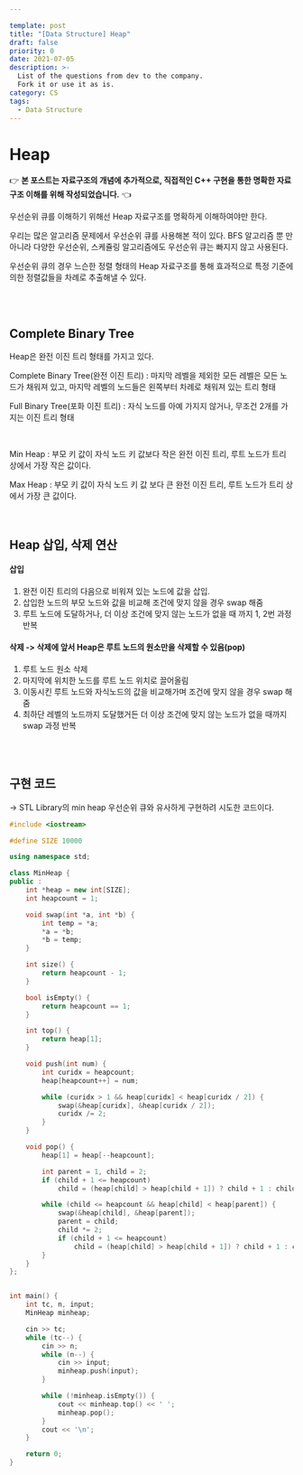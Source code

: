 ```yaml
---

template: post
title: "[Data Structure] Heap"
draft: false
priority: 0
date: 2021-07-05
description: >-
  List of the questions from dev to the company.
  Fork it or use it as is.
category: CS
tags:
  - Data Structure
---
```


# **Heap**

👉 **본 포스트는 자료구조의 개념에 추가적으로, 직접적인 C++ 구현을 통한 명확한 자료구조 이해를 위해 작성되었습니다.** 👈

우선순위 큐를 이해하기 위해선 Heap 자료구조를 명확하게 이해하여야만 한다.

우리는 많은 알고리즘 문제에서 우선순위 큐를 사용해본 적이 있다. BFS 알고리즘 뿐 만 아니라 다양한 우선순위, 스케쥴링 알고리즘에도 우선순위 큐는 빠지지 않고 사용된다.

우선순위 큐의 경우 느슨한 정렬 형태의 Heap 자료구조를 통해 효과적으로 특정 기준에 의한 정렬값들을 차례로 추출해낼 수 있다.

<br/>

<br/>

## Complete Binary Tree

Heap은 완전 이진 트리 형태를 가지고 있다.

Complete Binary Tree(완전 이진 트리) : 마지막 레벨을 제외한 모든 레벨은 모든 노드가 채워져 있고, 마지막 레벨의 노드들은 왼쪽부터 차례로 채워져 있는 트리 형태

Full Binary Tree(포화 이진 트리) : 자식 노드를 아예 가지지 않거나, 무조건 2개를 가지는 이진 트리 형태

<br/>

Min Heap : 부모 키 값이 자식 노드 키 값보다 작은 완전 이진 트리, 루트 노드가 트리 상에서 가장 작은 값이다.

Max Heap : 부모 키 값이 자식 노드 키 값 보다 큰 완전 이진 트리, 루트 노드가 트리 상에서 가장 큰 값이다.

<br/>

## Heap 삽입, 삭제 연산

#### **삽입**

1. 완전 이진 트리의 다음으로 비워져 있는 노드에 값을 삽입.
2. 삽입한 노드의 부모 노드와 값을 비교해 조건에 맞지 않을 경우 swap 해줌
3. 루트 노드에 도달하거나, 더 이상 조건에 맞지 않는 노드가 없을 때 까지 1, 2번 과정 반복

#### **삭제 -> 삭제에 앞서 Heap은 루트 노드의 원소만을 삭제할 수 있음(pop)**

1. 루트 노드 원소 삭제
2. 마지막에 위치한 노드를 루트 노드 위치로 끌어올림
3. 이동시킨 루트 노드와 자식노드의 값을 비교해가며 조건에 맞지 않을 경우 swap 해줌
4. 최하단 레벨의 노드까지 도달했거든 더 이상 조건에 맞지 않는 노드가 없을 때까지 swap 과정 반복

<br/>

<br/>

## 구현 코드

-> STL Library의 min heap 우선순위 큐와 유사하게 구현하려 시도한 코드이다.

```c++
#include <iostream>

#define SIZE 10000

using namespace std;

class MinHeap {
public :
    int *heap = new int[SIZE];
    int heapcount = 1;

    void swap(int *a, int *b) {
        int temp = *a;
        *a = *b;
        *b = temp;
    }

    int size() {
        return heapcount - 1;
    }

    bool isEmpty() {
        return heapcount == 1;
    }

    int top() {
        return heap[1];
    }

    void push(int num) {
        int curidx = heapcount;
        heap[heapcount++] = num;

        while (curidx > 1 && heap[curidx] < heap[curidx / 2]) {
            swap(&heap[curidx], &heap[curidx / 2]);
            curidx /= 2;
        }
    }

    void pop() {
        heap[1] = heap[--heapcount];

        int parent = 1, child = 2;
        if (child + 1 <= heapcount)
            child = (heap[child] > heap[child + 1]) ? child + 1 : child;

        while (child <= heapcount && heap[child] < heap[parent]) {
            swap(&heap[child], &heap[parent]);
            parent = child;
            child *= 2;
            if (child + 1 <= heapcount)
                child = (heap[child] > heap[child + 1]) ? child + 1 : child;
        }
    }
};


int main() {
    int tc, n, input;
    MinHeap minheap;

    cin >> tc;
    while (tc--) {
        cin >> n;
        while (n--) {
            cin >> input;
            minheap.push(input);
        }

        while (!minheap.isEmpty()) {
            cout << minheap.top() << ' ';
            minheap.pop();
        }
        cout << '\n';
    }

    return 0;
}
```

<br/>
<br/>

<br/>

